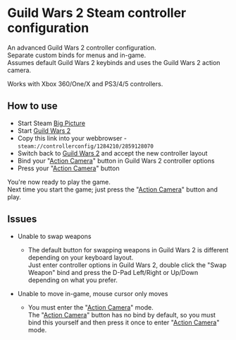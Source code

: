 # Guild Wars 2 Steam controller configuration

An advanced Guild Wars 2 controller configuration.\
Separate custom binds for menus and in-game.\
Assumes default Guild Wars 2 keybinds and uses the Guild Wars 2 action camera.

Works with Xbox 360/One/X and PS3/4/5 controllers.

## How to use

* Start Steam [Big Picture](https://help.steampowered.com/en/faqs/view/3725-76D3-3F31-FB63#how)
* Start [Guild Wars 2](https://store.steampowered.com/app/1284210)
* Copy this link into your webbrowser - `steam://controllerconfig/1284210/2859128070`
* Switch back to [Guild Wars 2](https://store.steampowered.com/app/1284210) and accept the new controller layout
* Bind your "[Action Camera](https://wiki.guildwars2.com/wiki/Action_Camera_Mode#/media/File:Action_Camera_Mode_options_menu.jpg)" button in Guild Wars 2 controller options
* Press your "[Action Camera](https://wiki.guildwars2.com/wiki/Action_Camera_Mode#/media/File:Action_Camera_Mode_options_menu.jpg)" button

You're now ready to play the game.\
Next time you start the game; just press the "[Action Camera](https://wiki.guildwars2.com/wiki/Action_Camera_Mode)" button and play.

## Issues

* Unable to swap weapons
  * The default button for swapping weapons in Guild Wars 2 is different depending on your keyboard layout.\
  Just enter controller options in Guild Wars 2, double click the "Swap Weapon" bind and press the D-Pad Left/Right or Up/Down depending on what you prefer.

* Unable to move in-game, mouse cursor only moves
  * You must enter the "[Action Camera](https://wiki.guildwars2.com/wiki/Action_Camera_Mode)" mode.\
 The "[Action Camera](https://wiki.guildwars2.com/wiki/Action_Camera_Mode)" button has no bind by default, so you must bind this yourself and then press it once to enter "[Action Camera](https://wiki.guildwars2.com/wiki/Action_Camera_Mode)" mode.
